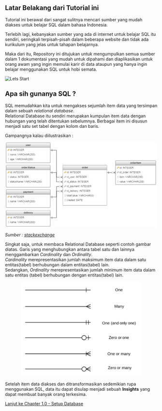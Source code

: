 ## Latar Belakang dari Tutorial ini

Tutorial ini berawal dari sangat sulitnya mencari sumber yang mudah diakses untuk belajar SQL dalam bahasa Indonesia.

Terlebih lagi, kebanyakan sumber yang ada di internet untuk belajar SQL itu sendiri, seringkali terpisah-pisah dalam beberapa website dan tidak ada kurikulum yang jelas untuk tahapan belajarnya.

Maka dari itu, Repository ini ditujukan untuk mengumpulkan semua sumber dalam 1 dokumentasi yang mudah untuk dipahami dan diaplikasikan untuk orang awam yang ingin memulai karir di data ataupun yang hanya ingin belajar menggunakan SQL untuk hobi semata.

![Lets Start](https://media.giphy.com/media/Jg3FB9vFhgwo/giphy.gif)

## Apa sih gunanya SQL ?
SQL memudahkan kita untuk mengakses sejumlah item data yang tersimpan dalam sebuah *relational database*. \
Relational Database itu sendiri merupakan kumpulan item data dengan hubungan yang telah ditentukan sebelumnya. Berbagai item ini disusun menjadi satu set tabel dengan kolom dan baris. 

Gampangnya kalau diilustrasikan :
<p align="center">
<img src="/Images/example-relational-db.jpg" width="500">
</p>

*Sumber : [stackexchange](https://stackoverflow.com/questions/39185915/relational-database-tables-for-food-products-specifying-different-categories)*

Singkat saja, untuk membaca Relational Database seperti contoh gambar diatas. Garis yang menghubungkan antara tabel satu dan lainnya menggambarkan *Cardinality* dan *Ordinality*.\
*Cardinality* merepresentasikan jumlah maksimum item data dalam satu entitas(tabel) berhubungan dalam entitas(tabel) lain.\
 Sedangkan, *Ordinality* merepresentasikan jumlah minimum item data dalam satu entitas (tabel) berhubungan dengan entitas(tabel) lain.
<p align="center">
<img src="/Images/erd-notation.png" width="400">
</p>

Setelah item data diakses dan ditransformasikan sedemikian rupa menggunakan SQL, data itu dapat disulap menjadi sebuah **Insights** yang dapat membuat banyak orang terkesima. 

[Lanjut ke Chapter 1.0 - Setup Database](chapter1.0-SetupDatabase.md) 


